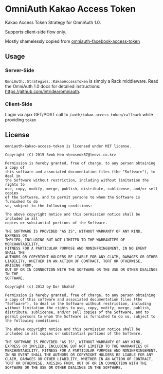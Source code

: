 # OmniAuth Kakao Access Token

Kakao Access Token Strategy for OmniAuth 1.0.

Supports client-side flow only.

Mostly shamelessly copied from [omniauth-facebook-access-token](https://github.com/SoapSeller/omniauth-facebook-access-token)

## Usage

### Server-Side
`OmniAuth::Strategies::KakaoAccessToken` is simply a Rack middleware. Read the OmniAuth 1.0 docs for detailed instructions: https://github.com/intridea/omniauth.

### Client-Side

Login via ajax GET/POST call to `/auth/kakao_access_token/callback` while providing `token`

## License

    omniauth-kakao-access-token is licensed under MIT license.

    Copyright (C) 2015 Seok Heo <heoseok87@leevi.co.kr>

    Permission is hereby granted, free of charge, to any person obtaining a copy of
    this software and associated documentation files (the "Software"), to deal in
    the Software without restriction, including without limitation the rights to
    use, copy, modify, merge, publish, distribute, sublicense, and/or sell copies
    of the Software, and to permit persons to whom the Software is furnished to do
    so, subject to the following conditions:

    The above copyright notice and this permission notice shall be included in all
    copies or substantial portions of the Software.

    THE SOFTWARE IS PROVIDED "AS IS", WITHOUT WARRANTY OF ANY KIND, EXPRESS OR
    IMPLIED, INCLUDING BUT NOT LIMITED TO THE WARRANTIES OF MERCHANTABILITY,
    FITNESS FOR A PARTICULAR PURPOSE AND NONINFRINGEMENT. IN NO EVENT SHALL THE
    AUTHORS OR COPYRIGHT HOLDERS BE LIABLE FOR ANY CLAIM, DAMAGES OR OTHER
    LIABILITY, WHETHER IN AN ACTION OF CONTRACT, TORT OR OTHERWISE, ARISING FROM,
    OUT OF OR IN CONNECTION WITH THE SOFTWARE OR THE USE OR OTHER DEALINGS IN THE
    SOFTWARE.

	Copyright (c) 2012 by Dor Shahaf

	Permission is hereby granted, free of charge, to any person obtaining a copy of this software and associated documentation files (the "Software"), to deal in the Software without restriction, including without limitation the rights to use, copy, modify, merge, publish, distribute, sublicense, and/or sell copies of the Software, and to permit persons to whom the Software is furnished to do so, subject to the following conditions:

	The above copyright notice and this permission notice shall be included in all copies or substantial portions of the Software.

	THE SOFTWARE IS PROVIDED "AS IS", WITHOUT WARRANTY OF ANY KIND, EXPRESS OR IMPLIED, INCLUDING BUT NOT LIMITED TO THE WARRANTIES OF MERCHANTABILITY, FITNESS FOR A PARTICULAR PURPOSE AND NONINFRINGEMENT. IN NO EVENT SHALL THE AUTHORS OR COPYRIGHT HOLDERS BE LIABLE FOR ANY CLAIM, DAMAGES OR OTHER LIABILITY, WHETHER IN AN ACTION OF CONTRACT, TORT OR OTHERWISE, ARISING FROM, OUT OF OR IN CONNECTION WITH THE SOFTWARE OR THE USE OR OTHER DEALINGS IN THE SOFTWARE.
